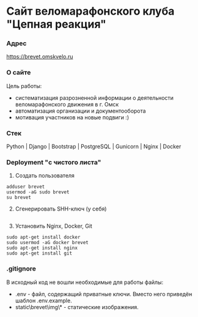 # Сайт веломарафонского клуба "Цепная реакция"

### Адрес
https://brevet.omskvelo.ru

### О сайте
Цель работы:
- систематизация разрозненной информации о деятельности веломарафонского движения в г. Омск
- автоматизация организации и документооборота
- мотивация участников на новые подвиги :)

### Стек
Python | Django | Bootstrap | PostgreSQL | Gunicorn | Nginx | Docker

### Deployment "с чистого листа"
1. Создать пользователя
```
adduser brevet
usermod -aG sudo brevet
su brevet
```

2. Сгенерировать SHH-ключ (у себя)
```

```

3. Установить Nginx, Docker, Git
```
sudo apt-get install docker
sudo usermod -aG docker brevet
sudo apt-get install nginx
sudo apt-get install git
```



### .gitignore
В исходный код не вошли необходимые для работы файлы:
- .env - файл, содержащий приватные ключи. Вместо него приведён шаблон .env.example.
- static\brevet\img\\* - статические изображения.

